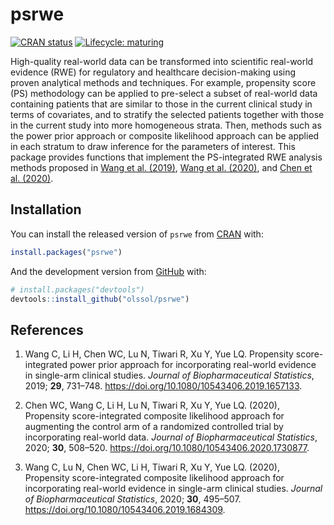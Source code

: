 
<!-- README.md is generated from README.Rmd. Please edit that file -->

# psrwe

<!-- badges: start -->

[![CRAN
status](https://www.r-pkg.org/badges/version/psrwe)](https://CRAN.R-project.org/package=psrwe)
[![Lifecycle:
maturing](https://img.shields.io/badge/lifecycle-maturing-blue.svg)](https://www.tidyverse.org/lifecycle/#maturing)
<!-- badges: end -->

High-quality real-world data can be transformed into scientific
real-world evidence (RWE) for regulatory and healthcare decision-making
using proven analytical methods and techniques. For example, propensity
score (PS) methodology can be applied to pre-select a subset of
real-world data containing patients that are similar to those in the
current clinical study in terms of covariates, and to stratify the
selected patients together with those in the current study into more
homogeneous strata. Then, methods such as the power prior approach or
composite likelihood approach can be applied in each stratum to draw
inference for the parameters of interest. This package provides
functions that implement the PS-integrated RWE analysis methods proposed
in [Wang et al. (2019)](https://doi.org/10.1080/10543406.2019.1657133),
[Wang et al. (2020)](https://doi.org/10.1080/10543406.2019.1684309), and
[Chen et al. (2020)](https://doi.org/10.1080/10543406.2020.1730877).

## Installation

You can install the released version of `psrwe` from
[CRAN](https://CRAN.R-project.org) with:

``` r
install.packages("psrwe")
```

And the development version from [GitHub](https://github.com/) with:

``` r
# install.packages("devtools")
devtools::install_github("olssol/psrwe")
```

## References

1.  Wang C, Li H, Chen WC, Lu N, Tiwari R, Xu Y, Yue LQ. Propensity
    score-integrated power prior approach for incorporating real-world
    evidence in single-arm clinical studies. *Journal of
    Biopharmaceutical Statistics*, 2019; **29**, 731–748.
    <https://doi.org/10.1080/10543406.2019.1657133>.

2.  Chen WC, Wang C, Li H, Lu N, Tiwari R, Xu Y, Yue LQ. (2020),
    Propensity score-integrated composite likelihood approach for
    augmenting the control arm of a randomized controlled trial by
    incorporating real-world data. *Journal of Biopharmaceutical
    Statistics*, 2020; **30**, 508–520.
    <https://doi.org/10.1080/10543406.2020.1730877>.

3.  Wang C, Lu N, Chen WC, Li H, Tiwari R, Xu Y, Yue LQ. (2020),
    Propensity score-integrated composite likelihood approach for
    incorporating real-world evidence in single-arm clinical studies.
    *Journal of Biopharmaceutical Statistics*, 2020; **30**, 495–507.
    <https://doi.org/10.1080/10543406.2019.1684309>.
